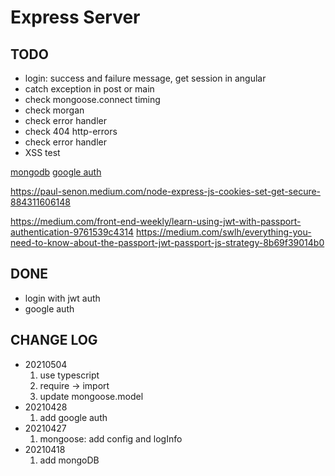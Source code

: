 # Express Server

## TODO

- login: success and failure message, get session in angular
- catch exception in post or main
- check mongoose.connect timing
- check morgan
- check error handler
- check 404 http-errors
- check error handler
- XSS test

[mongodb](https://docs.microsoft.com/zh-tw/azure/cosmos-db/tutorial-develop-mongodb-nodejs-part5)
[google auth](http://www.passportjs.org/docs/google/)

https://paul-senon.medium.com/node-express-js-cookies-set-get-secure-884311606148

https://medium.com/front-end-weekly/learn-using-jwt-with-passport-authentication-9761539c4314
https://medium.com/swlh/everything-you-need-to-know-about-the-passport-jwt-passport-js-strategy-8b69f39014b0

## DONE

- login with jwt auth
- google auth

## CHANGE LOG

- 20210504
  1. use typescript
  2. require -> import
  3. update mongoose.model
- 20210428
  1. add google auth
- 20210427
  1. mongoose: add config and logInfo
- 20210418
  1. add mongoDB
